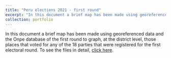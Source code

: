 ```yaml
---
title: "Peru elections 2021 - first round"
excerpt: "In this document a brief map has been made using georeferenced data and the Onpe database of the first round to graph, at the district level, those places that voted for any of the 18 parties that were registered for the first electoral round.  <br/><img src='/images/peru_elections-2021_2_300x500.png'>"
collection: portfolio
---
```


In this document a brief map has been made using georeferenced data and the Onpe database of the first round to graph, at the district level, those places that voted for any of the 18 parties that were registered for the first electoral round. To see the files in detail, [click here](https://github.com/Diego-Alonso-544/Diego-Alonso-544.github.io/tree/master/pyhton_docs/Peru_2021_Elections_1%C2%B0).



